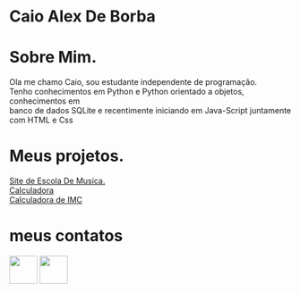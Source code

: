 <head>
    <meta charset="UTF-8">
    <meta http-equiv="X-UA-Compatible" content="IE=edge">
    <meta name="viewport" content="width=device-width, initial-scale=1.0">
</head>
<body background-color="black" color="white">   
    <h1>Caio Alex De Borba</h1>
        <h1>Sobre Mim.</h1>
        <p>Ola me chamo Caio, sou estudante independente
            de programação.<br>
            Tenho conhecimentos em Python e Python orientado
            a objetos, conhecimentos em<br> banco de dados SQLite
            e recentimente iniciando em Java-Script juntamente
            com HTML e Css
        </p>
         <h1>Meus projetos.</h1>
        <a href="https://lemorryjoy.github.io/musica/escola.html">Site de Escola De Musica.</a><br>
        <a href="https://lemorryjoy.github.io/calculadora/calculadora.html">Calculadora</a><br>
        <a href="https://lemorryjoy.github.io/imc/imc.html">Calculadora de IMC</a><br>
        <h1>meus contatos</h1>
        <a href="https://wa.me/5547992824501" target="_blank"><img src="https://github.com/lemorryjoy/lemorryjoy.github.io/blob/main/musica/zap.png?raw=true" width="50" height="50"></a>
     <a href="https://mailto:caio.alex.borba@gmail.com" target="_blank"><img src="https://github.com/lemorryjoy/lemorryjoy.github.io/blob/main/musica/kisspng-triangle-text-brand-communication-gmail-5ab07b2c07f0c8.0273654015215153080325.png?raw=true" width="50" height="50"></a>  
</body>

